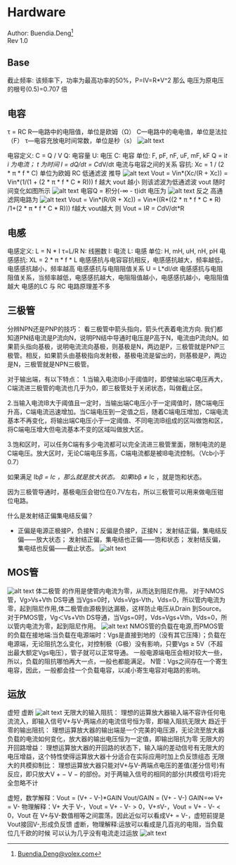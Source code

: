 # **Hardware**
Author: Buendia.Deng[^1a]  
Rev 1.0  
[^1a]: Buendia.Deng@volex.com 

## Base
截止频率: 该频率下，功率为最高功率的50%，P=IV=R*V^2 那么 电压为原电压的根号(0.5)=0.707 倍


## 电容
τ = RC
R—电路中的电阻值，单位是欧姆（Ω）
C—电路中的电电值，单位是法拉（F）
τ—电容充放电时间常数，单位是秒（s）
![alt text](./Hardware/capacity.png)

电容定义: C = Q / V 
Q: 电容量
U: 电压
C: 电容 单位: F, pF, nF, uF, mF, kF
Q = i*t i 为电流； t 为时间
I = dQ/dt = C*dV/dt 电流与电容之间的关系
容抗: Xc = 1 / (2 * π * f * C) 单位为欧姆
RC 低通滤波 推导
![alt text](./Hardware/RC_LowFilter.png)
Vout = Vin*(Xc/(R + Xc)) = Vin*(1/(1 + (2 * π * f * C * R))) 
f 越大 vout 越小 则该滤波为低通滤波
vout 随时间变化如图所示
![alt text](./Hardware/Vout_LowFilter.png)
电容Q = 积分(-∞ - t)idt
电压为
![alt text](./Hardware/inter_Low_Filter.png)
反之 高通滤网电路为
![alt text](./Hardware/RC_HighFilter.png)
Vout = Vin*(R/(R + Xc)) = Vin*((R*((2 * π * f * C * R) /1+(2 * π * f * C * R))) 
f越大 vout越大
则 Vout = I*R = C*dV/dt*R

## 电感
电感定义: L = N * I
τ=L/R
N: 线圈数
I: 电流
L: 电感 单位: H, mH, uH, nH, pH
电感感抗: XL = 2 * π * f * L
电感感抗与电容容抗相反，电感感抗越大，频率越低，电感感抗越小，频率越高
电感感抗与电阻阻值关系
U = L*dI/dt 
电感感抗与电阻阻值关系，当频率越低，电感感抗越大，电阻阻值越小，电感感抗越小，电阻阻值越大
电感的LC 与 RC 电路原理差不多

## 三极管
分辨NPN还是PNP的技巧：
看三极管中箭头指向，箭头代表着电流方向.
我们都知道PN结电流是P流向N，说明PN结中导通时电压是P高于N，电流由P流向N。如果箭头指向基极，说明电流流向基极，则基极是N，两边是P，三极管就是PNP三极管。相反，如果箭头由基极指向发射极，基极电流是留出的，则基极是P，两边是N，三极管就是NPN三极管。

对于输出端，有以下特点：
1.当输入电流IB小于阈值时，即使输出端C电压再大，C端流进三极管的电流也几乎为0，即三极管处于关闭状态，叫做截止区。

2.当输入电流IB大于阈值且一定时，当输出端C电压小于一定阈值时，随C端电压升高，C端电流迅速增加。当C端电压到一定值之后，随着C端电压增加，C端电流基本不再变化，将输出端C电压小于一定阈值、不同电流IB组成的区叫做饱和区，将C端电压增大但电流基本不变的区域叫做放大区。

3.饱和区时，可以任务C端有多少电流都可以完全流进三极管里面，限制电流的是C端电压。放大区时，无论C端电压多高，C端电流都是被IB电流控制。（Vcb小于0.7）

如果满足 Ib*β = Ic ，那么就是放大状态。
如果Ib*β ≠ Ic ，就是饱和状态。

因为三极管导通时，基极电压会钳位在0.7V左右，所以三极管可以用来做电压钳位电路。

什么是发射结正偏集电结反偏？
- 正偏是电源正极接P，负接N；反偏是负接P，正接N；
发射结正偏，集电结反偏——放大状态；
发射结正偏，集电结也正偏——饱和状态；
发射结反偏，集电结也反偏——截止状态。
![alt text](./Hardware/Triode_state.png)

## MOS管
![alt text](./Hardware/MOS.png)
体二极管 的作用是使管内电流为零，从而达到阻尼作用。
对于NMOS管，Vg>Vs+Vth DS导通
当Vgs=0时，Vds=Vgs-Vth，Vds=0，所以管内电流为零，起到阻尼作用,体二极管由源极到达漏极，这样防止电压从Drain 到Source。
对于PMOS管，Vg＜Vs+Vth DS导通，当Vgs=0时，Vds=Vgs+Vth，Vds=0，所以管内电流为零，起到阻尼作用。
![alt text](./Hardware/Example.png)
NMOS管的负载在电源,而PMOS管的负载在接地端:当负载在电源端时：Vgs是直接到地的（没有其它压降）；负载在电源端，无论阻抗怎么变化，对控制极（G极）没有影响，只要Vgs ≥ 5V（不超出最大额定Vgs电压），管子就可以正常导通。 一般电源端电压会相对较大一些，所以，负载的阻抗哪怕再大一点，一般也都能满足。
N管：Vgs之间存在一个寄生电容，因此，一般都会挂一个负载电容，以减小寄生电容对电路的影响。

## 运放
虚短 虚断
![alt text](./Hardware/operational_amplifier.png)
无限大的输入阻抗： 理想的运算放大器输入端不容许任何电流流入，即输入信号V+与V-两端点的电流信号恒为零，即输入阻抗无限大
趋近于零的输出阻抗： 理想运算放大器的输出端是一个完美的电压源，无论流至放大器负载的电流如何变化，放大器的输出电压恒为一定值，即输出阻抗为零
无限大的开回路增益： 理想运算放大器的开回路的状态下，输入端的差动信号有无限大的电压增益，这个特性使得运算放大器十分适合在实际应用时加上负反馈组态
无限大的共模抑制比： 理想运算放大器只能对V+与V-两端点电压的差值(差分信号)有反应，即只放大V + − V − 的部份。对于两输入信号的相同的部分(共模信号)将完全忽略不计

虚短，数学解释：Vout = (V+ - V-)*GAIN Vout/GAIN = (V+ - V-) GAIN=∞   V+ = V-
物理解释：V+ 大于 V-，Vout = V+ - V- > 0，V+≤V-，Vout = V+ - V- < 0，Vout 在 V+与V-数值相等之间震荡，因此近似可以看成V+ = V-，虚短前提是Vout接回V-,形成负反馈
虚断，物理解释:运放可以看成是几百兆的电阻，当负载位几千欧的时候 可以认为几乎没有电流走过运放
![alt text](./Hardware/amplifer_way.png)